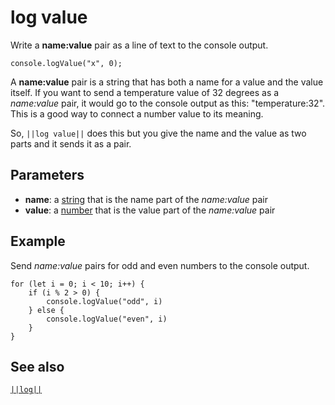 # log value

Write a **name:value** pair as a line of text to the console output.

```sig
console.logValue("x", 0);
```

A **name:value** pair is a string that has both a name for a value and the value
itself. If you want to send a temperature value of 32 degrees as a _name:value_ pair,
it would go to the console output as this: "temperature:32". This is a good way to
connect a number value to its meaning.

So, ``||log value||`` does this but you give the name and the value as two parts and it
sends it as a pair.

## Parameters

* **name**: a [string](/types/string) that is the name part of the _name:value_ pair
* **value**: a [number](/types/number) that is the value part of the _name:value_ pair 

## Example

Send _name:value_ pairs for odd and even numbers to the console output.

```blocks
for (let i = 0; i < 10; i++) {
    if (i % 2 > 0) {
        console.logValue("odd", i)
    } else {
        console.logValue("even", i)
    }
}
```

## See also

[``||log||``](/reference/console/log)